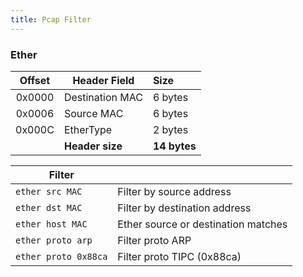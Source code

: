 ```yaml
---
title: Pcap Filter
---
```



### Ether
| Offset | Header Field                | Size          |
|:-------:|----------------------------|:--------------|
| 0x0000  | Destination MAC            | 6 bytes       |
| 0x0006  | Source MAC                 | 6 bytes       |
| 0x000C  | EtherType                  | 2 bytes       |
|         | **Header size**            | **14 bytes** |


| Filter | |
|-------------|-------------|
| `ether src MAC` | Filter by source address |
| `ether dst MAC` | Filter by destination address |
| `ether host MAC` | Ether source or destination matches |
| `ether proto arp` | Filter proto ARP |
| `ether proto 0x88ca` | Filter proto TIPC (0x88ca) |

<br>
